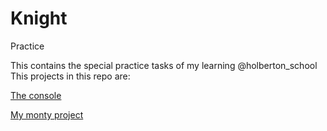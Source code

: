 # Knight
Practice 

This contains the special practice tasks of my learning @holberton_school
This projects in this repo are:

[The console](https://github.com/Dennisco12/Knight/tree/master/The_console.py)

[My monty project](https://github.com/Dennisco12/Knight/tree/master/some_mon)
